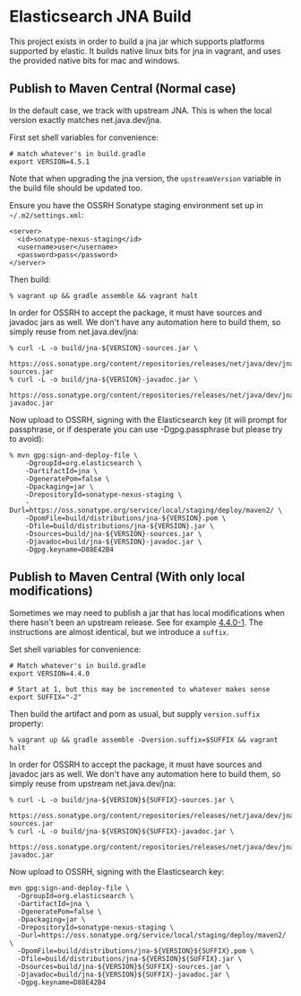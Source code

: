Elasticsearch JNA Build
=======================

This project exists in order to build a jna jar which supports
platforms supported by elastic.  It builds native linux bits for jna
in vagrant, and uses the provided native bits for mac and windows.


Publish to Maven Central (Normal case)
--------------------------------------

In the default case, we track with upstream JNA.  This is when the
local version exactly matches net.java.dev/jna.

First set shell variables for convenience:

    # match whatever's in build.gradle
    export VERSION=4.5.1

Note that when upgrading the jna version, the `upstreamVersion` variable 
in the build file should be updated too.

Ensure you have the OSSRH Sonatype staging environment set up in
`~/.m2/settings.xml`:

    <server>
      <id>sonatype-nexus-staging</id>
      <username>user</username>
      <password>pass</password>
    </server>

Then build:

    % vagrant up && gradle assemble && vagrant halt

In order for OSSRH to accept the package, it must have sources and
javadoc jars as well.  We don't have any automation here to build
them, so simply reuse from net.java.dev/jna:

    % curl -L -o build/jna-${VERSION}-sources.jar \
      https://oss.sonatype.org/content/repositories/releases/net/java/dev/jna/jna/${VERSION}/jna-${VERSION}-sources.jar
    % curl -L -o build/jna-${VERSION}-javadoc.jar \
      https://oss.sonatype.org/content/repositories/releases/net/java/dev/jna/jna/${VERSION}/jna-${VERSION}-javadoc.jar

Now upload to OSSRH, signing with the Elasticsearch key (it will
prompt for passphrase, or if desperate you can use -Dgpg.passphrase
but please try to avoid):

    % mvn gpg:sign-and-deploy-file \
        -DgroupId=org.elasticsearch \
        -DartifactId=jna \
        -DgeneratePom=false \
        -Dpackaging=jar \
        -DrepositoryId=sonatype-nexus-staging \
        -Durl=https://oss.sonatype.org/service/local/staging/deploy/maven2/ \
        -DpomFile=build/distributions/jna-${VERSION}.pom \
        -Dfile=build/distributions/jna-${VERSION}.jar \
        -Dsources=build/jna-${VERSION}-sources.jar \
        -Djavadoc=build/jna-${VERSION}-javadoc.jar \
        -Dgpg.keyname=D88E42B4


Publish to Maven Central (With only local modifications)
--------------------------------------------------------

Sometimes we may need to publish a jar that has local modifications
when there hasn't been an upstream release.  See for example
[4.4.0-1][example-release].  The instructions are almost identical,
but we introduce a `suffix`.

Set shell variables for convenience:

    # Match whatever's in build.gradle
    export VERSION=4.4.0

    # Start at 1, but this may be incremented to whatever makes sense
    export SUFFIX="-2"

Then build the artifact and pom as usual, but supply `version.suffix`
property:

    % vagrant up && gradle assemble -Dversion.suffix=$SUFFIX && vagrant halt

In order for OSSRH to accept the package, it must have sources and
javadoc jars as well.  We don't have any automation here to build
them, so simply reuse from upstream net.java.dev/jna:

    % curl -L -o build/jna-${VERSION}${SUFFIX}-sources.jar \
      https://oss.sonatype.org/content/repositories/releases/net/java/dev/jna/jna/${VERSION}/jna-${VERSION}-sources.jar
    % curl -L -o build/jna-${VERSION}${SUFFIX}-javadoc.jar \
      https://oss.sonatype.org/content/repositories/releases/net/java/dev/jna/jna/${VERSION}/jna-${VERSION}-javadoc.jar

Now upload to OSSRH, signing with the Elasticsearch key:

    mvn gpg:sign-and-deploy-file \
      -DgroupId=org.elasticsearch \
      -DartifactId=jna \
      -DgeneratePom=false \
      -Dpackaging=jar \
      -DrepositoryId=sonatype-nexus-staging \
      -Durl=https://oss.sonatype.org/service/local/staging/deploy/maven2/ \
      -DpomFile=build/distributions/jna-${VERSION}${SUFFIX}.pom \
      -Dfile=build/distributions/jna-${VERSION}${SUFFIX}.jar \
      -Dsources=build/jna-${VERSION}${SUFFIX}-sources.jar \
      -Djavadoc=build/jna-${VERSION}${SUFFIX}-javadoc.jar \
      -Dgpg.keyname=D88E42B4


[example-release]: http://search.maven.org/#artifactdetails%7Corg.elasticsearch%7Cjna%7C4.4.0-1%7Cjar

